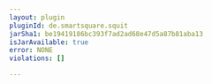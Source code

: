 ```yaml
---
layout: plugin
pluginId: de.smartsquare.squit
jarSha1: be19419186bc393f7ad2ad68e47d5a87b81aba13
isJarAvailable: true
error: NONE
violations: []

---
```

